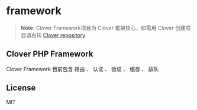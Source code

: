 # framework
> **Note:** Clover Framework项目为 Clover 框架核心，如需用 Clover 创建项目请右转
     [Clover repository](https://github.com/donghaichen/clover).

## Clover PHP Framework

Clover Framework 目前包含 路由 、 认证 、 验证 、 缓存 、 排队

## License

MIT
